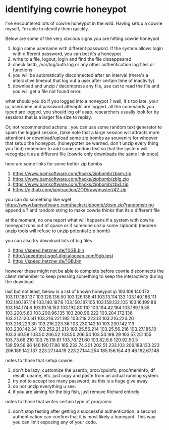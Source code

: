 # identifying cowrie honeypot
I've encountered lots of cowrie honeypot in the wild.
Having setup a cowrie myself, I'm able to identify them quickly.

Below are some of the very obvious signs you are hitting cowrie honeypot
1. login same username with different password. If the system allows login with different password, you can bet it's a honeypot 
2. write to a file, logout, login and find the file dissappeared
3. check lastb, /var/log/auth.log or any other authentication log files or functions
4. you will be automatically disconnected after an interval (there's a interactive timeout that log out a user after certain time of inactivity)
5. download and unzip / decompress any file, use cat to read the file and you will get a file not found error.

what should you do if you logged into a honeypot ?
well, it's too late, your ip, username and password attempts are logged.
all the commands you typed are logged.
you should log off asap.
researchers usually look for tty sessions that is a larger file size to replay.

Or, not recommended actions : you can use some random text generator to spam the logged session, (take note that a large session will attracts more attention)
or download/upload some zip bombs as souvenirs for whoever that setup the honeypot. (honeypotter be warned, don't unzip every thing you find)
remember to add some random text so that the system will recognize it as a different file 
(cowrie only downloads the same link once)

here are some links for some better zip bombs
1. https://www.bamsoftware.com/hacks/zipbomb/zbsm.zip
2. https://www.bamsoftware.com/hacks/zipbomb/zblg.zip
3. https://www.bamsoftware.com/hacks/zipbomb/zbxl.zip
4. https://github.com/iamtraction/ZOD/raw/master/42.zip

you can do something like
wget https://www.bamsoftware.com/hacks/zipbomb/zbsm.zip?randomstring
append a ? and random string to make cowrie thinks that its a different file 

at the moment, no one report what will happens if a system with cowrie honeypot runs out of space or if someone unzip some zipbomb
(modern unzip tools will refuse to unzip potential zip bomb)

you can also try download lots of big files
1. https://speed.hetzner.de/10GB.bin
2. http://speedtest-sgp1.digitalocean.com/5gb.test
3. https://speed.hetzner.de/1GB.bin

however these might not be able to complete before cowrie disconnects the client
remember to keep pressing something to keep the interactivity during the download

last but not least, below is a list of known honeypot ip
103.108.140.172
103.117.180.137
103.126.136.50
103.126.138.41
103.13.114.133
103.140.186.111
103.140.187.114
103.140.187.6
103.150.187.105
103.159.132.105
103.16.199.88
103.164.174.6
103.19.16.153
103.192.80.110
103.194.42.184
103.199.19.55
103.200.5.60
103.200.96.135
103.200.96.222
103.204.172.136
103.212.120.141
103.216.221.195
103.216.223.13
103.216.223.26
103.216.223.30
103.216.223.36
103.230.142.10
103.230.142.113
103.230.142.34
103.252.21.213
103.25.56.214
103.25.56.216
103.27.185.10
103.3.60.58
103.50.206.52
103.50.206.54
103.53.198.29
103.57.251.155
103.73.66.210
103.75.118.61
103.78.121.60
103.82.6.6
120.92.50.5
139.59.56.96
146.190.17.86
165.232.74.201
202.51.233.103
206.189.133.223
206.189.142.137
223.27.144.19
223.27.144.254
185.156.154.43
46.162.67.148

notes to those that setup cowrie:
1. don't be lazy, customize the userdb, proc/cpuinfo, proc/meminfo, df result, uname, etc. just copy and paste from an actual running system.
2. try not to accept too many password, as this is a huge give away.
3. do not unzip everything u see.
4. if you are aiming for the big fish, just remove Richard entirely

notes to those that writes certain type of programs:
1. don't stop testing after getting a successful authentication, a second authentication can confirm that it is most likely a honeypot. This way you can limit exposing any of your code.
